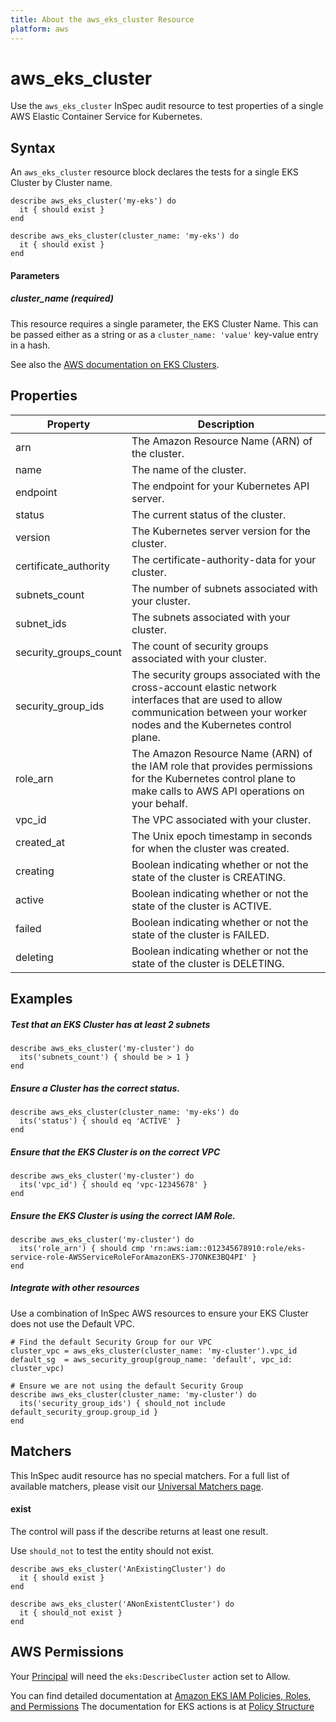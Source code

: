 ```yaml
---
title: About the aws_eks_cluster Resource
platform: aws
---
```


# aws\_eks\_cluster

Use the `aws_eks_cluster` InSpec audit resource to test properties of a single AWS Elastic Container Service for Kubernetes. 

## Syntax

An `aws_eks_cluster` resource block declares the tests for a single EKS Cluster by Cluster name.

    describe aws_eks_cluster('my-eks') do
      it { should exist }
    end

    describe aws_eks_cluster(cluster_name: 'my-eks') do
      it { should exist }
    end

#### Parameters

##### cluster_name _(required)_

This resource requires a single parameter, the EKS Cluster Name.
This can be passed either as a string or as a `cluster_name: 'value'` key-value entry in a hash.

See also the [AWS documentation on EKS Clusters](https://docs.aws.amazon.com/eks/latest/userguide/getting-started.html).

## Properties

|Property              | Description|
| ---                  | --- |
|arn                   | The Amazon Resource Name (ARN) of the cluster. |
|name                  | The name of the cluster. |
|endpoint              | The endpoint for your Kubernetes API server. |
|status                | The current status of the cluster. |
|version               | The Kubernetes server version for the cluster. |
|certificate_authority | The certificate-authority-data for your cluster. |
|subnets_count         | The number of subnets associated with your cluster. |
|subnet_ids            | The subnets associated with your cluster. |
|security_groups_count | The count of security groups associated with your cluster. |
|security_group_ids    | The security groups associated with the cross-account elastic network interfaces that are used to allow communication between your worker nodes and the Kubernetes control plane. |
|role_arn              | The Amazon Resource Name (ARN) of the IAM role that provides permissions for the Kubernetes control plane to make calls to AWS API operations on your behalf. |
|vpc_id                | The VPC associated with your cluster. |
|created_at            | The Unix epoch timestamp in seconds for when the cluster was created. |
|creating              | Boolean indicating whether or not the state of the cluster is CREATING. |
|active                | Boolean indicating whether or not the state of the cluster is ACTIVE. |
|failed                | Boolean indicating whether or not the state of the cluster is FAILED. |
|deleting              | Boolean indicating whether or not the state of the cluster is DELETING. |
           
## Examples

##### Test that an EKS Cluster has at least 2 subnets
    describe aws_eks_cluster('my-cluster') do
      its('subnets_count') { should be > 1 }
    end
    
##### Ensure a Cluster has the correct status.
    describe aws_eks_cluster(cluster_name: 'my-eks') do
      its('status') { should eq 'ACTIVE' }
    end

##### Ensure that the EKS Cluster is on the correct VPC
    describe aws_eks_cluster('my-cluster') do
      its('vpc_id') { should eq 'vpc-12345678' }
    end
    
##### Ensure the EKS Cluster is using the correct IAM Role.
    describe aws_eks_cluster('my-cluster') do
      its('role_arn') { should cmp 'rn:aws:iam::012345678910:role/eks-service-role-AWSServiceRoleForAmazonEKS-J7ONKE3BQ4PI' }
    end

##### Integrate with other resources

Use a combination of InSpec AWS resources to ensure your EKS Cluster does not use the Default VPC.

    # Find the default Security Group for our VPC
    cluster_vpc = aws_eks_cluster(cluster_name: 'my-cluster').vpc_id
    default_sg  = aws_security_group(group_name: 'default', vpc_id: cluster_vpc)

    # Ensure we are not using the default Security Group
    describe aws_eks_cluster(cluster_name: 'my-cluster') do
      its('security_group_ids') { should_not include default_security_group.group_id }
    end

## Matchers

This InSpec audit resource has no special matchers. For a full list of available matchers, please visit our [Universal Matchers page](https://www.inspec.io/docs/reference/matchers/).

#### exist

The control will pass if the describe returns at least one result.

Use `should_not` to test the entity should not exist.

    describe aws_eks_cluster('AnExistingCluster') do
      it { should exist }
    end

    describe aws_eks_cluster('ANonExistentCluster') do
      it { should_not exist }
    end

## AWS Permissions
Your [Principal](https://docs.aws.amazon.com/IAM/latest/UserGuide/intro-structure.html#intro-structure-principal) will need the `eks:DescribeCluster` action set to Allow.

You can find detailed documentation at [Amazon EKS IAM Policies, Roles, and Permissions](https://docs.aws.amazon.com/eks/latest/userguide/IAM_policies.html)
The documentation for EKS actions is at [Policy Structure](https://docs.aws.amazon.com/eks/latest/userguide/iam-policy-structure.html#UsingWithEKS_Actions)